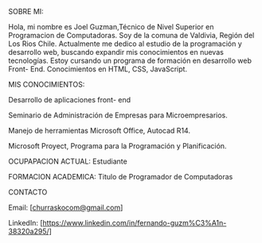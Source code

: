 SOBRE MI:


Hola, mi nombre es Joel Guzman,Técnico de Nivel Superior en Programacion de Computadoras. Soy de la comuna de Valdivia, Región del Los Rios Chile. Actualmente me dedico al estudio de la programación y desarrollo web, buscando expandir mis conocimientos en nuevas tecnologías. Estoy cursando un programa de formación en desarrollo web Front- End. Conocimientos en HTML, CSS, JavaScript.


MIS CONOCIMIENTOS:

Desarrollo de aplicaciones front- end

Seminario de Administración de Empresas  para Microempresarios.

Manejo de herramientas Microsoft Office, Autocad R14.

Microsoft Proyect, Programa para la Programación y Planificación. 


OCUPAPACION ACTUAL:
Estudiante

FORMACION ACADEMICA:
Titulo de Programador de Computadoras

CONTACTO

Email: [churraskocom@gmail.com]

LinkedIn: [https://www.linkedin.com/in/fernando-guzm%C3%A1n-38320a295/]

